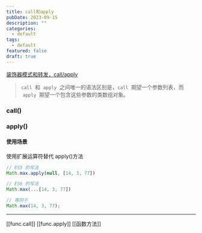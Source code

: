 ```yaml
---
title: call和apply
pubDate: 2023-09-15
description: ""
categories:
  - default
tags:
  - default
featured: false
draft: true
---
```

[装饰器模式和转发，call/apply](https://zh.javascript.info/call-apply-decorators)

> `call`  和  `apply`  之间唯一的语法区别是，`call`  期望一个参数列表，而  `apply`  期望一个包含这些参数的类数组对象。

### call()

### apply()

#### 使用场景

使用扩展运算符替代 apply()方法

```js
// ES5 的写法
Math.max.apply(null, [14, 3, 77])

// ES6 的写法
Math.max(...[14, 3, 77])

// 等同于
Math.max(14, 3, 77);
```

---

[[func.call]]
[[func.apply]]
[[函数方法]]
